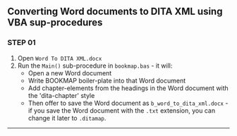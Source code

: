 ## Converting Word documents to DITA XML using VBA sup-procedures


### STEP 01

1. Open `Word To DITA XML.docx`
2. Run the `Main()` sub-procedure in `bookmap.bas` - it will:
   * Open a new Word document
   * Write BOOKMAP boiler-plate into that Word document
   * Add chapter-elements from the headings in the Word document with the 'dita-chapter' style
   * Then offer to save the Word document as `b_word_to_dita_xml.docx` - if you save the Word document with the `.txt` extension, you can change it later to `.ditamap`.

----

